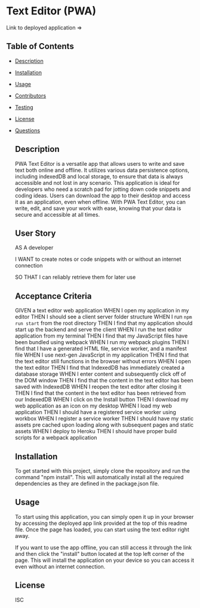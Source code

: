 
  # Text Editor (PWA)
  
  Link to deployed application => 
  
  ## Table of Contents
- [Description](#description)

- [Installation](#installation)

- [Usage](#usage)

- [Contributors](#contributors)

- [Testing](#testing)

- [License](#license)

- [Questions](#questions)

  ## Description
  PWA Text Editor is a versatile app that allows users to write and save text both online and offline. It utilizes various data persistence options, including indexedDB and local storage, to ensure that data is always accessible and not lost in any scenario. This application is ideal for developers who need a scratch pad for jotting down code snippets and coding ideas. Users can download the app to their desktop and access it as an application, even when offline. With PWA Text Editor, you can write, edit, and save your work with ease, knowing that your data is secure and accessible at all times.

  ## User Story

  AS A developer
  
  I WANT to create notes or code snippets with or without an internet connection
  
  SO THAT I can reliably retrieve them for later use
  
  ## Acceptance Criteria
  GIVEN a text editor web application
WHEN I open my application in my editor
THEN I should see a client server folder structure
WHEN I run `npm run start` from the root directory
THEN I find that my application should start up the backend and serve the client
WHEN I run the text editor application from my terminal
THEN I find that my JavaScript files have been bundled using webpack
WHEN I run my webpack plugins
THEN I find that I have a generated HTML file, service worker, and a manifest file
WHEN I use next-gen JavaScript in my application
THEN I find that the text editor still functions in the browser without errors
WHEN I open the text editor
THEN I find that IndexedDB has immediately created a database storage
WHEN I enter content and subsequently click off of the DOM window
THEN I find that the content in the text editor has been saved with IndexedDB
WHEN I reopen the text editor after closing it
THEN I find that the content in the text editor has been retrieved from our IndexedDB
WHEN I click on the Install button
THEN I download my web application as an icon on my desktop
WHEN I load my web application
THEN I should have a registered service worker using workbox
WHEN I register a service worker
THEN I should have my static assets pre cached upon loading along with subsequent pages and static assets
WHEN I deploy to Heroku
THEN I should have proper build scripts for a webpack application

  ## Installation
  To get started with this project, simply clone the repository and run the command "npm install". This will automatically install all the required dependencies as they are defined in the package.json file.

  ## Usage
  To start using this application, you can simply open it up in your browser by accessing the deployed app link provided at the top of this readme file. Once the page has loaded, you can start using the text editor right away.

  If you want to use the app offline, you can still access it through the link and then click the "install" button located at the top left corner of the page. This will install the application on your device so you can access it even without an internet connection.
  
  
  ## License
  ISC
 